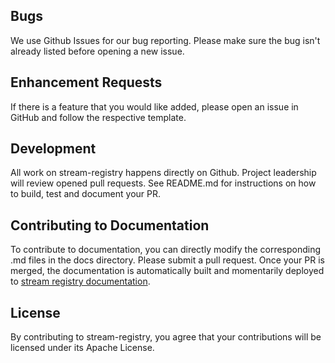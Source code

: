 ## Bugs
We use Github Issues for our bug reporting. Please make sure the bug isn't already listed before 
opening a new issue.

## Enhancement Requests
If there is a feature that you would like added, please open an issue in GitHub and follow the respective
template.

## Development
All work on stream-registry happens directly on Github. Project leadership will review opened
pull requests. See README.md for instructions on how to build, test and document your PR.

## Contributing to Documentation
To contribute to documentation, you can directly modify the corresponding .md files in the 
docs directory. Please submit a pull request. Once your PR is merged, the documentation is 
automatically built and momentarily deployed to [stream registry documentation].

## License
By contributing to stream-registry, you agree that your contributions will be licensed 
under its Apache License.

[stream registry documentation]: https://expediagroup.github.io/pages/stream-registry
